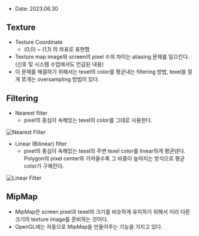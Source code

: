* Date: 2023.06.30

## Texture
* Texture Coordinate
  * (0,0) ~ (1,1) 의 좌표로 표현함
* Texture map image와 screen의 pixel 수의 차이는 aliasing 문제를 일으킨다. (신호 및 시스템 수업에서도 언급된 내용)
* 이 문제를 해결하기 위해서는 texel의 color를 평균내는 filtering 방법, texel을 잘게 쪼개는 oversampling 방법이 있다.

## Filtering
* Nearest filter
  * pixel의 중심이 속해있는 texel의 color를 그대로 사용한다.
    
![Nearest Filter](https://learnopengl.com/img/getting-started/filter_nearest.png)

* Linear (Bilinear) filter
  * pixel의 중심이 속해있는 texel의 주변 texel color를 linear하게 평균낸다. Polygon의 pixel center와 가까울수록 그 비중이 높아지는 방식으로 평균 color가 구해진다.
   
![Linear Filter](https://learnopengl.com/img/getting-started/filter_linear.png)

## MipMap
* MipMap은 screen pixel과 texel의 크기를 비슷하게 유지하기 위해서 미리 다른 크기의 texture image를 준비하는 것이다.
* OpenGL에는 자동으로 MipMap을 만들어주는 기능을 가지고 있다.
  
